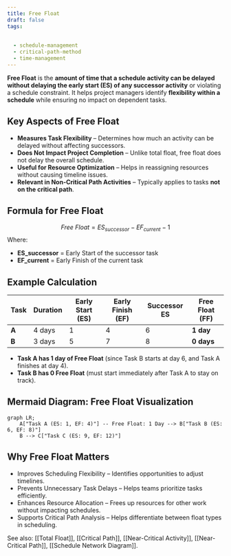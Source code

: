 ```yaml
---
title: Free Float
draft: false
tags:
  
  
  - schedule-management
  - critical-path-method
  - time-management
---
```


**Free Float** is the **amount of time that a schedule activity can be delayed without delaying the early start (ES) of any successor activity** or violating a schedule constraint. It helps project managers identify **flexibility within a schedule** while ensuring no impact on dependent tasks.

## **Key Aspects of Free Float**
- **Measures Task Flexibility** – Determines how much an activity can be delayed without affecting successors.
- **Does Not Impact Project Completion** – Unlike total float, free float does not delay the overall schedule.
- **Useful for Resource Optimization** – Helps in reassigning resources without causing timeline issues.
- **Relevant in Non-Critical Path Activities** – Typically applies to tasks **not on the critical path**.

## **Formula for Free Float**
$$
Free\ Float = ES_{successor} - EF_{current} - 1
$$
Where:
- **ES_successor** = Early Start of the successor task
- **EF_current** = Early Finish of the current task

## **Example Calculation**
| **Task** | **Duration** | **Early Start (ES)** | **Early Finish (EF)** | **Successor ES** | **Free Float (FF)** |
|---------|------------|-----------------|-----------------|-----------------|-----------------|
| **A**  | 4 days    | 1               | 4               | 6               | **1 day**       |
| **B**  | 3 days    | 5               | 7               | 8               | **0 days**      |

- **Task A has 1 day of Free Float** (since Task B starts at day 6, and Task A finishes at day 4).
- **Task B has 0 Free Float** (must start immediately after Task A to stay on track).

## **Mermaid Diagram: Free Float Visualization**
```mermaid
graph LR;
    A["Task A (ES: 1, EF: 4)"] -- Free Float: 1 Day --> B["Task B (ES: 6, EF: 8)"]
    B --> C["Task C (ES: 9, EF: 12)"]
```

## Why Free Float Matters

- Improves Scheduling Flexibility – Identifies opportunities to adjust timelines.
- Prevents Unnecessary Task Delays – Helps teams prioritize tasks efficiently.
- Enhances Resource Allocation – Frees up resources for other work without impacting schedules.
- Supports Critical Path Analysis – Helps differentiate between float types in scheduling.

See also: [[Total Float]], [[Critical Path]], [[Near-Critical Activity]], [[Near-Critical Path]], [[Schedule Network Diagram]].
